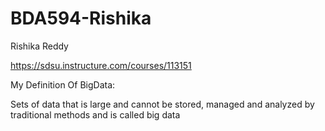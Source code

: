 # BDA594-Rishika

Rishika Reddy

https://sdsu.instructure.com/courses/113151

My Definition Of BigData:

Sets of data that is large and cannot be stored, managed and analyzed by traditional methods and is called big data
